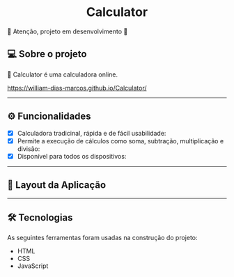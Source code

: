 <h1 align="center"> Calculator </h1>

🚧 Atenção, projeto em desenvolvimento 🚧 

## 💻 Sobre o projeto

🧮 Calculator é uma calculadora online.

https://william-dias-marcos.github.io/Calculator/

---

## ⚙️ Funcionalidades

- [x] Calculadora tradicinal, rápida e de fácil usabilidade:
- [x] Permite a execução de cálculos como soma, subtração, multiplicação e divisão:
- [x] Disponível para todos os dispositivos:

---

## 📱 Layout da Aplicação

<p text  align="center">

</p>

---


## 🛠 Tecnologias

As seguintes ferramentas foram usadas na construção do projeto:

- HTML
- CSS
- JavaScript
